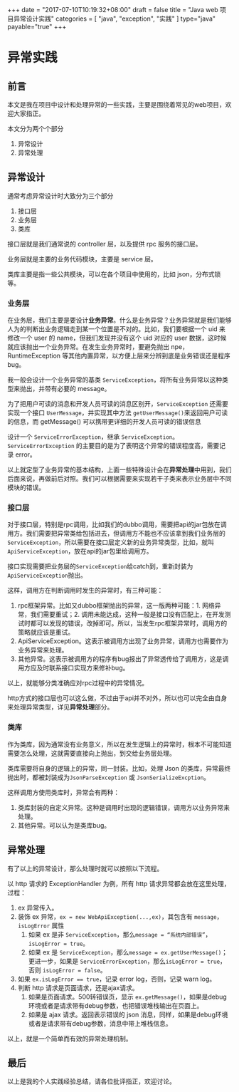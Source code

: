+++
date = "2017-07-10T10:19:32+08:00"
draft = false
title = "Java web 项目异常设计实践"
categories = [ "java", "exception", "实践" ]
type="java"
payable="true"
+++

# 异常实践

## 前言

本文是我在项目中设计和处理异常的一些实践，主要是围绕着常见的web项目，欢迎大家指正。

本文分为两个个部分

1. 异常设计
2. 异常处理

## 异常设计

通常考虑异常设计时大致分为三个部分

1. 接口层
2. 业务层
3. 类库

接口层就是我们通常说的 controller 层，以及提供 rpc 服务的接口层。

业务层就是主要的业务代码模块，主要是 service 层。

类库主要是指一些公共模块，可以在各个项目中使用的，比如 json，分布式锁等。

### 业务层

在业务层，我们主要是要设计**业务异常**。什么是业务异常？业务异常就是我们能够人为的判断出业务逻辑走到某一个位置是不对的。比如，我们要根据一个 uid 来修改一个 user 的 name，但我们发现并没有这个 uid 对应的 user 数据，这时候就应该抛出一个业务异常。在发生业务异常时，要避免抛出 npe，RuntimeException 等其他内置异常，以方便上层来分辨到底是业务错误还是程序 bug。

我一般会设计一个业务异常的基类 `ServiceException`，将所有业务异常以这种类型来抛出，并带有必要的 message。

为了把用户可读的消息和开发人员可读的消息区别开，`ServiceException` 还需要实现一个接口 `UserMessage`，并实现其中方法 `getUserMessage()`来返回用户可读的信息，而 getMessage() 可以携带更详细的开发人员可读的错误信息

设计一个 `ServiceErrorException`，继承 `ServiceException`。`ServiceErrorException` 的主要目的是为了表明这个异常的错误程度高，需要记录 error。

以上就定型了业务异常的基本结构，上面一些特殊设计会在**异常处理**中用到，我们后面来说，再做前后对照。我们可以根据需要来实现若干子类来表示业务层中不同模块的错误。

### 接口层

对于接口层，特别是rpc调用，比如我们的dubbo调用，需要把api的jar包放在调用方。我们需要把异常类给包括进去，但调用方不能也不应该拿到我们业务层的 `ServiceException`，所以需要在接口层定义新的业务异常类型，比如，就叫`ApiServiceException`，放在api的jar包里给调用方。

接口实现需要把业务层的`ServiceException`给catch到，重新封装为`ApiServiceException`抛出。

这样，调用方在判断调用时发生的异常时，有三种可能：

1. rpc框架异常。比如又dubbo框架抛出的异常，这一版两种可能：1. 网络异常，我们需要重试；2. 调用未能达成，这种一般是接口没有匹配上，在开发测试时都可以发现的错误，改掉即可。所以，当发生rpc框架异常时，调用方的策略就应该是重试。
2. ApiServiceException。这表示被调用方出现了业务异常，调用方也需要作为业务异常来处理。
3. 其他异常。这表示被调用方的程序有bug报出了异常透传给了调用方，这是调用方应及时联系接口实现方来修补bug。

以上，就能够分类准确应对rpc过程中的异常情况。

http方式的接口层也可以这么做，不过由于api并不对外，所以也可以完全由自身来处理异常类型，详见**异常处理**部分。

### 类库

作为类库，因为通常没有业务意义，所以在发生逻辑上的异常时，根本不可能知道需要怎么处理，这就需要直接向上抛出，到交给业务层处理。

类库需要将自身的逻辑上的异常，同一封装。比如，处理 Json 的类库，异常最终抛出时，都被封装成为`JsonParseException` 或 `JsonSerializeExcption`。

这样调用方使用类库时，异常会有两种：

1. 类库封装的自定义异常。这种是调用时出现的逻辑错误，调用方以业务异常来处理。
2. 其他异常。可以认为是类库bug。

## 异常处理

有了以上的异常设计，那么处理时就可以按照以下流程。

以 http 请求的 ExceptionHandler 为例，所有 http 请求异常都会放在这里处理，过程：

1. ex 异常传入。
2. 装饰 ex 异常，`ex = new WebApiException(...,ex)`，其包含有 `message`，`isLogError` 属性
   1. 如果 ex 是非 `ServiceException`，那么`message = “系统内部错误”`，`isLogError = true`。
   2. 如果 ex 是 `ServiceException`，那么`message = ex.getUserMessage()`；更进一步，如果是 `ServiceErrorException`，那么`isLogError = true`，否则 `isLogError = false`。
3. 如果 `ex.isLogError == true`，记录 error log，否则，记录 warn log。
4. 判断 http 请求是页面请求，还是ajax请求。
   1. 如果是页面请求。500转错误页，显示 `ex.getMessage()`，如果是debug环境或者是请求带有debug参数，也把错误堆栈输出在页面上。
   2. 如果是 ajax 请求。返回表示错误的 json 消息，同样，如果是debug环境或者是请求带有debug参数，消息中带上堆栈信息。


以上，就是一个简单而有效的异常处理机制。

## 最后

以上是我的个人实践经验总结，请各位批评指正，欢迎讨论。




